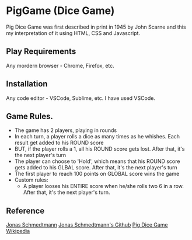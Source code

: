 # PigGame (Dice Game)

 Pig Dice Game was first described in print in 1945 by John Scarne and this my interpretation of it using HTML, CSS and Javascript.

 ## Play Requirements

 Any mordern browser - Chrome, Firefox, etc.

 ## Installation

 Any code editor - VSCode, Sublime, etc. I have used VSCode.

 ## Game Rules.

- The game has 2 players, playing in rounds
- In each turn, a player rolls a dice as many times as he whishes. Each result get added to his ROUND score
- BUT, if the player rolls a 1, all his ROUND score gets lost. After that, it's the next player's turn
- The player can choose to 'Hold', which means that his ROUND score gets added to his GLBAL score. After that, it's the next player's turn
- The first player to reach 100 points on GLOBAL score wins the game
- Custom rules:
    - A player looses his ENTIRE score when he/she rolls two 6 in a row. After that, it's the next player's turn.


## Reference
[Jonas Schmedtmann](https://www.udemy.com/course/the-complete-javascript-course/)
[Jonas Schmedtmann's Github](https://github.com/jonasschmedtmann/complete-javascript-course)
[Pig Dice Game Wikipedia](https://en.wikipedia.org/wiki/Pig_(dice_game))

